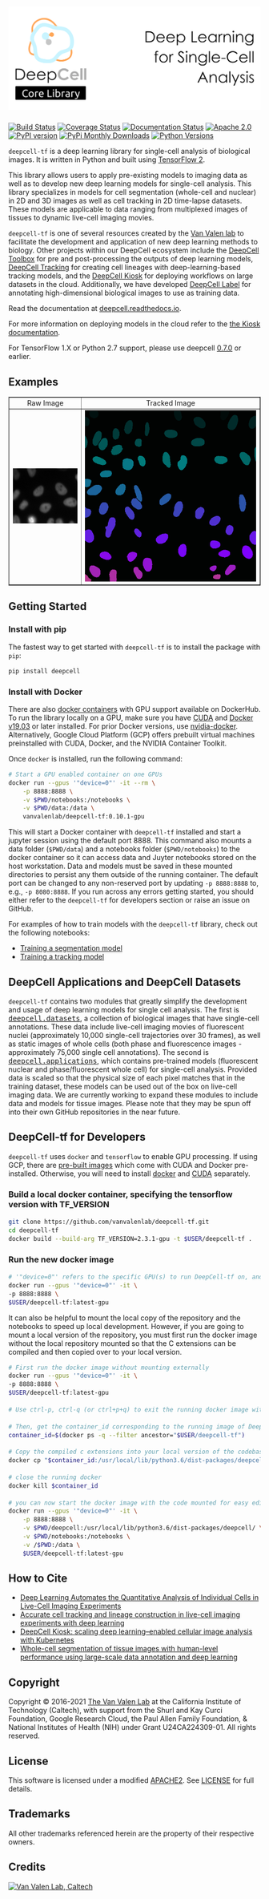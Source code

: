 # ![DeepCell Banner](https://raw.githubusercontent.com/vanvalenlab/deepcell-tf/master/docs/images/DeepCell_tf_Banner.png)

[![Build Status](https://github.com/vanvalenlab/deepcell-tf/workflows/build/badge.svg)](https://github.com/vanvalenlab/deepcell-tf/actions)
[![Coverage Status](https://coveralls.io/repos/github/vanvalenlab/deepcell-tf/badge.svg?branch=master)](https://coveralls.io/github/vanvalenlab/deepcell-tf?branch=master)
[![Documentation Status](https://readthedocs.org/projects/deepcell/badge/?version=master)](https://deepcell.readthedocs.io/en/master/?badge=master)
[![Apache 2.0](https://img.shields.io/badge/License-Apache%202.0-blue.svg)](https://github.com/vanvalenlab/deepcell-tf/blob/master/LICENSE)
[![PyPI version](https://badge.fury.io/py/DeepCell.svg)](https://badge.fury.io/py/deepcell)
[![PyPi Monthly Downloads](https://img.shields.io/pypi/dm/deepcell)](https://pypistats.org/packages/deepcell)
[![Python Versions](https://img.shields.io/pypi/pyversions/deepcell.svg)](https://pypi.org/project/deepcell/)

`deepcell-tf` is a deep learning library for single-cell analysis of biological images. It is written in Python and built using [TensorFlow 2](https://github.com/tensorflow/tensorflow).

This library allows users to apply pre-existing models to imaging data as well as to develop new deep learning models for single-cell analysis. This library specializes in models for cell segmentation (whole-cell and nuclear) in 2D and 3D images as well as cell tracking in 2D time-lapse datasets. These models are applicable to data ranging from multiplexed images of tissues to dynamic live-cell imaging movies.

`deepcell-tf` is one of several resources created by the [Van Valen lab](http://vanvalen.caltech.edu/) to facilitate the development and application of new deep learning methods to biology. Other projects within our DeepCell ecosystem include the [DeepCell Toolbox](https://github.com/vanvalenlab/deepcell-toolbox) for pre and post-processing the outputs of deep learning models, [DeepCell Tracking](https://github.com/vanvalenlab/deepcell-tracking) for creating cell lineages with deep-learning-based tracking models, and the [DeepCell Kiosk](https://github.com/vanvalenlab/kiosk-console) for deploying workflows on large datasets in the cloud. Additionally, we have developed [DeepCell Label](https://github.com/vanvalenlab/deepcell-label) for annotating high-dimensional biological images to use as training data.

Read the documentation at [deepcell.readthedocs.io](https://deepcell.readthedocs.io).

For more information on deploying models in the cloud refer to the [the Kiosk documentation](https://deepcell-kiosk.readthedocs.io).

For TensorFlow 1.X or Python 2.7 support, please use deepcell [0.7.0](https://github.com/vanvalenlab/deepcell-tf/tree/0.7.0) or earlier.

## Examples

<table width="700" border="1" cellpadding="5">

<tr>
<td align="center" valign="center">
Raw Image
</td>

<td align="center" valign="center">
Tracked Image
</td>
</tr>

<tr>
<td align="center" valign="center">
<img src="https://raw.githubusercontent.com/vanvalenlab/deepcell-tf/master/docs/images/raw.gif" alt="Raw Image" />
</td>

<td align="center" valign="center">
<img src="https://raw.githubusercontent.com/vanvalenlab/deepcell-tf/master/docs/images/tracked.gif" alt="Tracked Image" />
</td>
</tr>

</table>

## Getting Started

### Install with pip

The fastest way to get started with `deepcell-tf` is to install the package with `pip`:

```bash
pip install deepcell
```

### Install with Docker

There are also [docker containers](https://hub.docker.com/r/vanvalenlab/deepcell-tf) with GPU support available on DockerHub.
To  run the library locally on a GPU, make sure you have [CUDA](https://developer.nvidia.com/cuda-downloads) and [Docker v19.03](https://docs.docker.com/get-docker/) or later installed. For prior Docker versions, use [nvidia-docker](https://github.com/NVIDIA/nvidia-docker).
Alternatively, Google Cloud Platform (GCP) offers prebuilt virtual machines preinstalled with CUDA, Docker, and the NVIDIA Container Toolkit.

Once `docker` is installed, run the following command:

```bash
# Start a GPU enabled container on one GPUs
docker run --gpus '"device=0"' -it --rm \
    -p 8888:8888 \
    -v $PWD/notebooks:/notebooks \
    -v $PWD/data:/data \
    vanvalenlab/deepcell-tf:0.10.1-gpu
```

This will start a Docker container with `deepcell-tf` installed and start a jupyter session using the default port 8888. This command also mounts a data folder (`$PWD/data`) and a notebooks folder (`$PWD/notebooks`) to the docker container so it can access data and Juyter notebooks stored on the host workstation. Data and models must be saved in these mounted directories to persist any them outside of the running container. The default port can be changed to any non-reserved port by updating `-p 8888:8888` to, e.g., `-p 8080:8888`. If you run across any errors getting started, you should either refer to the `deepcell-tf` for developers section or raise an issue on GitHub.

For examples of how to train models with the `deepcell-tf` library, check out the following notebooks:

- [Training a segmentation model](https://deepcell.readthedocs.io/en/master/notebooks/Training-Segmentation.html)
- [Training a tracking model](https://deepcell.readthedocs.io/en/master/notebooks/Training-Tracking.html)

## DeepCell Applications and DeepCell Datasets

`deepcell-tf` contains two modules that greatly simplify the development and usage of deep learning models for single cell analysis. The first is <tt><a href="https://deepcell.readthedocs.io/en/master/API/deepcell.datasets.html">deepcell.datasets</a></tt>, a collection of biological images that have single-cell annotations. These data include live-cell imaging movies of fluorescent nuclei (approximately 10,000 single-cell trajectories over 30 frames), as well as static images of whole cells (both phase and fluorescence images - approximately 75,000 single cell annotations). The second is <tt><a href="https://deepcell.readthedocs.io/en/master/API/deepcell.applications.html">deepcell.applications</a></tt>, which contains pre-trained models (fluorescent nuclear and phase/fluorescent whole cell) for single-cell analysis. Provided data is scaled so that the physical size of each pixel matches that in the training dataset, these models can be used out of the box on live-cell imaging data. We are currently working to expand these modules to include data and models for tissue images. Please note that they may be spun off into their own GitHub repositories in the near future.

## DeepCell-tf for Developers

`deepcell-tf` uses `docker` and `tensorflow` to enable GPU processing. If using GCP, there are [pre-built images](https://console.cloud.google.com/marketplace/details/nvidia-ngc-public/nvidia_gpu_cloud_image) which come with CUDA and Docker pre-installed. Otherwise, you will need to install [docker](https://docs.docker.com/install/linux/docker-ce/debian/) and [CUDA](https://developer.nvidia.com/cuda-downloads) separately.

### Build a local docker container, specifying the tensorflow version with TF_VERSION

```bash
git clone https://github.com/vanvalenlab/deepcell-tf.git
cd deepcell-tf
docker build --build-arg TF_VERSION=2.3.1-gpu -t $USER/deepcell-tf .
```

### Run the new docker image

```bash
# '"device=0"' refers to the specific GPU(s) to run DeepCell-tf on, and is not required
docker run --gpus '"device=0"' -it \
-p 8888:8888 \
$USER/deepcell-tf:latest-gpu
```

It can also be helpful to mount the local copy of the repository and the notebooks to speed up local development. However, if you are going to mount a local version of the repository, you must first run the docker image without the local repository mounted so that the C extensions can be compiled and then copied over to your local version.

```bash
# First run the docker image without mounting externally
docker run --gpus '"device=0"' -it \
-p 8888:8888 \
$USER/deepcell-tf:latest-gpu

# Use ctrl-p, ctrl-q (or ctrl+p+q) to exit the running docker image without shutting it down

# Then, get the container_id corresponding to the running image of DeepCell-tf
container_id=$(docker ps -q --filter ancestor="$USER/deepcell-tf")

# Copy the compiled c extensions into your local version of the codebase:
docker cp "$container_id:/usr/local/lib/python3.6/dist-packages/deepcell/utils/compute_overlap.cpython-36m-x86_64-linux-gnu.so" deepcell/utils/compute_overlap.cpython-36m-x86_64-linux-gnu.so

# close the running docker
docker kill $container_id

# you can now start the docker image with the code mounted for easy editing
docker run --gpus '"device=0"' -it \
    -p 8888:8888 \
    -v $PWD/deepcell:/usr/local/lib/python3.6/dist-packages/deepcell/ \
    -v $PWD/notebooks:/notebooks \
    -v /$PWD:/data \
    $USER/deepcell-tf:latest-gpu
```

## How to Cite

- [Deep Learning Automates the Quantitative Analysis of Individual Cells in Live-Cell Imaging Experiments](https://journals.plos.org/ploscompbiol/article?id=10.1371/journal.pcbi.1005177)
- [Accurate cell tracking and lineage construction in live-cell imaging experiments with deep learning](https://www.biorxiv.org/content/10.1101/803205v2)
- [DeepCell Kiosk: scaling deep learning–enabled cellular image analysis with Kubernetes](https://www.nature.com/articles/s41592-020-01023-0)
- [Whole-cell segmentation of tissue images with human-level performance using large-scale data annotation and deep learning](https://www.biorxiv.org/content/10.1101/2021.03.01.431313v1)

## Copyright

Copyright © 2016-2021 [The Van Valen Lab](http://www.vanvalen.caltech.edu/) at the California Institute of Technology (Caltech), with support from the Shurl and Kay Curci Foundation, Google Research Cloud, the Paul Allen Family Foundation, & National Institutes of Health (NIH) under Grant U24CA224309-01.
All rights reserved.

## License

This software is licensed under a modified [APACHE2](https://github.com/vanvalenlab/deepcell-tf/blob/master/LICENSE). See [LICENSE](https://github.com/vanvalenlab/deepcell-tf/blob/master/LICENSE) for full details.

## Trademarks

All other trademarks referenced herein are the property of their respective owners.

## Credits

[![Van Valen Lab, Caltech](https://upload.wikimedia.org/wikipedia/commons/7/75/Caltech_Logo.svg)](http://www.vanvalen.caltech.edu/)
